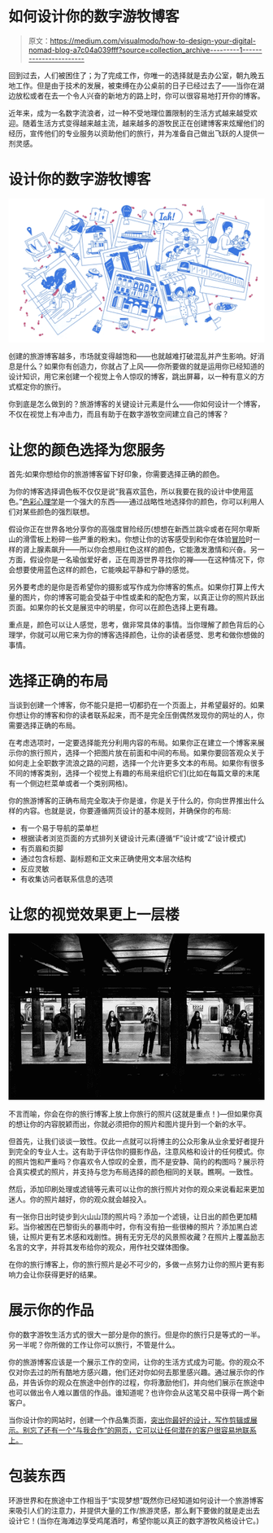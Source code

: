 # 如何设计你的数字游牧博客

> 原文：<https://medium.com/visualmodo/how-to-design-your-digital-nomad-blog-a7c04a039fff?source=collection_archive---------1----------------------->

回到过去，人们被困住了；为了完成工作，你唯一的选择就是去办公室，朝九晚五地工作。但是由于技术的发展，被束缚在办公桌前的日子已经过去了——当你在湖边放松或者在去一个令人兴奋的新地方的路上时，你可以很容易地打开你的博客。

近年来，成为一名数字流浪者，过一种不受地理位置限制的生活方式越来越受欢迎。随着生活方式变得越来越主流，越来越多的游牧民正在创建博客来炫耀他们的经历，宣传他们的专业服务以资助他们的旅行，并为准备自己做出飞跃的人提供一剂灵感。

# 设计你的数字游牧博客

![](img/71bc2bf9eadfae0b7904854e7efd8ac1.png)

创建的旅游博客越多，市场就变得越饱和——也就越难打破混乱并产生影响。好消息是什么？如果你有创造力，你就占了上风——你所要做的就是运用你已经知道的设计知识，用它来创建一个视觉上令人惊叹的博客，跳出屏幕，以一种有意义的方式框定你的旅行。

你到底是怎么做到的？旅游博客的关键设计元素是什么——你如何设计一个博客，不仅在视觉上有冲击力，而且有助于在数字游牧空间建立自己的博客？

# 让您的颜色选择为您服务

首先:如果你想给你的旅游博客留下好印象，你需要选择正确的颜色。

为你的博客选择调色板不仅仅是说“我喜欢蓝色，所以我要在我的设计中使用蓝色。”[色彩心理学](https://99designs.com/logo-design/psychology-of-color)是一个强大的东西——通过战略性地选择你的颜色，你可以利用人们对某些颜色的强烈联想。

假设你正在世界各地分享你的高强度冒险经历(想想在新西兰跳伞或者在阿尔卑斯山的滑雪板上粉碎一些严重的粉末)。你想让你的访客感受到和你在体验[冒险](https://visualmodo.com/theme/nonprofit-wordpress-theme/)时一样的肾上腺素飙升——所以你会想用红色这样的颜色，它能激发激情和兴奋。另一方面，假设你是一名瑜伽爱好者，正在周游世界寻找你的禅——在这种情况下，你会想要使用蓝色这样的颜色，它能唤起平静和宁静的感觉。

另外要考虑的是你是否希望你的摄影或写作成为你博客的焦点。如果你打算上传大量的图片，你的博客可能会受益于中性或柔和的配色方案，以真正让你的照片跃出页面。如果你的长文是展览中的明星，你可以在颜色选择上更有趣。

重点是，颜色可以让人感觉，思考，做非常具体的事情。当你理解了颜色背后的心理学，你就可以用它来为你的博客选择颜色，让你的读者感觉、思考和做你想做的事情。

# 选择正确的布局

当谈到创建一个博客，你不能只是把一切都扔在一个页面上，并希望最好的。如果你想让你的博客和你的读者联系起来，而不是完全压倒偶然发现你的网址的人，你需要选择正确的布局。

在考虑选项时，一定要选择能充分利用内容的布局。如果你正在建立一个博客来展示你的旅行照片，选择一个把图片放在前面和中间的布局。如果你要回答观众关于如何走上全职数字流浪之路的问题，选择一个允许更多文本的布局。如果你有很多不同的博客类别，选择一个视觉上有趣的布局来组织它们(比如在每篇文章的末尾有一个侧边栏菜单或者一个类别网格)。

你的旅游博客的正确布局完全取决于你是谁，你是关于什么的，你向世界推出什么样的内容。也就是说，你要遵循网页设计的基本规则，并确保你的布局:

*   有一个易于导航的菜单栏
*   根据读者浏览页面的方式排列关键设计元素(遵循“F”设计或“Z”设计模式)
*   有页眉和页脚
*   通过包含标题、副标题和正文来正确使用文本层次结构
*   反应灵敏
*   有收集访问者联系信息的选项

# 让您的视觉效果更上一层楼

![](img/d0ba55d6e0c43ce7454efba36b44df67.png)

不言而喻，你会在你的旅行博客上放上你旅行的照片(这就是重点！)—但如果你真的想让你的内容脱颖而出，你就必须把你的照片和图片提升到一个新的水平。

但首先，让我们谈谈一致性。仅此一点就可以将博主的公众形象从业余爱好者提升到完全的专业人士。这有助于评估你的摄影作品，注意风格和设计的任何模式。你的照片饱和严重吗？你喜欢令人惊叹的全景，而不是安静、简约的构图吗？展示符合真实模式的照片，并支持与您为布局选择的颜色相同的关联。瞧啊。一致性。

然后，添加印刷处理或滤镜等元素可以让你的旅行照片对你的观众来说看起来更加迷人。你的照片越好，你的观众就会越投入。

有一张你日出时徒步到火山山顶的照片吗？添加一个滤镜，让日出的颜色更加精彩。当你被困在巴黎街头的暴雨中时，你有没有拍一些很棒的照片？添加黑白滤镜，让照片更有艺术感和戏剧性。拥有无穷无尽的风景照收藏？在照片上覆盖励志名言的文字，并将其发布给你的观众，用作社交媒体图像。

在你的旅行博客上，你的旅行照片是必不可少的，多做一点努力让你的照片更有影响力会让你获得更好的结果。

# 展示你的作品

你的数字游牧生活方式的很大一部分是你的旅行。但是你的旅行只是等式的一半。另一半呢？你所做的工作让你可以旅行，不管是什么。

你的旅游博客应该是一个展示工作的空间，让你的生活方式成为可能。你的观众不仅对你去过的所有酷地方感兴趣，他们还对你如何去那里感兴趣。通过展示你的作品，并告诉你的观众在旅途中创作的过程，你将激励他们，并向他们展示在旅途中也可以做出令人难以置信的作品。谁知道呢？也许你会从这笔交易中获得一两个新客户。

当你设计你的网站时，创建一个作品集页面，[突出你最好的设计，写作剪辑或展示。别忘了还有一个“与我合作”的网页，它可以让任何潜在的客户很容易地联系上。](https://visualmodo.com/wordpress-themes/)

# 包装东西

环游世界和在旅途中工作相当于“实现梦想”既然你已经知道如何设计一个旅游博客来吸引人们的注意力，并提供大量的工作/旅游灵感，那么剩下要做的就是走出去设计它！(当你在海滩边享受鸡尾酒时，希望你能以真正的数字游牧风格设计它。)